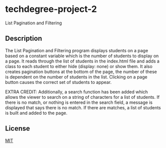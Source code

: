 # techdegree-project-2
 List Pagination and Filtering

 ## Description

The List Pagination and Filtering program displays students on a page based
on a constant variable which is the number of students to display on a page.
It reads through the list of students in the index.html file and adds a class
to each student to either hide (display: none) or show them. It also creates
pagination buttons at the bottom of the page, the number of these is dependent
on the number of students in the list. Clicking on a page button causes the
correct set of students to appear.

EXTRA CREDIT: Additionally, a search function has been added which allows the viewer to
search on a string of characters for a list of students. If there is no match,
or nothing is entered in the search field, a message is displayed that says
there is no match. If there are matches, a list of students is built and added
to the page.

 ## License
 [MIT](https://choosealicense.com/licenses/mit/)

